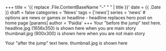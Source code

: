+++
title = '{{ replace .File.ContentBaseName "-" " " | title }}'
date = {{ .Date }}
draft = false
categories = 'News'
tags = ['news']
series = 'news' # options are news or games or headline - headline replaces hero post on home page
[params]
  author = 'Paidia'
+++
Your "before the jump" text here.
headline.jpg (1656x350) is shown here when you are main story
thumbnail.jpg (900x300) is shown here when you are not main story
<!--more-->
Your "after the jump" text here.
thumbnail.jpg is shown here 